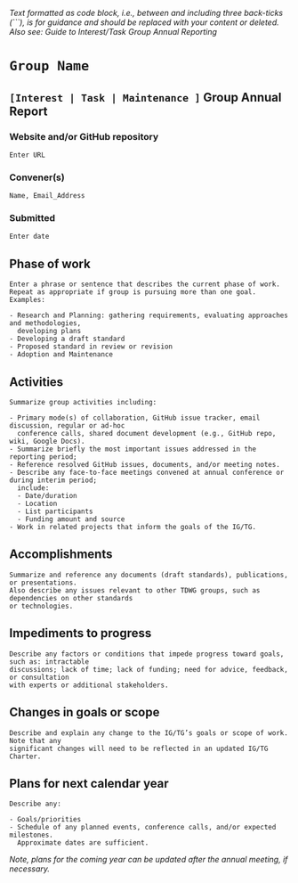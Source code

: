 _Text formatted as code block, i.e., between and including three back-ticks (\`\`\`), is for guidance and should be replaced with your content or deleted. Also see: Guide to Interest/Task Group Annual Reporting_

<!-- **COPY THE TEXT BELOW THIS COMMENT**; then paste it into a new file in your repository with a name like "GRP_ABBREV-YEAR-annual-report.md" -->

# ```Group Name```

## ```[Interest | Task | Maintenance ]``` Group Annual Report

### Website and/or GitHub repository

```Enter URL```
 
### Convener(s)

```Name, Email_Address```

### Submitted

```Enter date```

## Phase of work

```
Enter a phrase or sentence that describes the current phase of work. Repeat as appropriate if group is pursuing more than one goal. Examples:

- Research and Planning: gathering requirements, evaluating approaches and methodologies, 
  developing plans
- Developing a draft standard
- Proposed standard in review or revision
- Adoption and Maintenance
```

## Activities

```
Summarize group activities including:

- Primary mode(s) of collaboration, GitHub issue tracker, email discussion, regular or ad-hoc
  conference calls, shared document development (e.g., GitHub repo, wiki, Google Docs).
- Summarize briefly the most important issues addressed in the reporting period;
- Reference resolved GitHub issues, documents, and/or meeting notes.
- Describe any face-to-face meetings convened at annual conference or during interim period;
  include:
  - Date/duration
  - Location
  - List participants
  - Funding amount and source
- Work in related projects that inform the goals of the IG/TG.
```

## Accomplishments

```
Summarize and reference any documents (draft standards), publications, or presentations.
Also describe any issues relevant to other TDWG groups, such as dependencies on other standards
or technologies.
```

## Impediments to progress

```
Describe any factors or conditions that impede progress toward goals, such as: intractable
discussions; lack of time; lack of funding; need for advice, feedback, or consultation
with experts or additional stakeholders.
```

## Changes in goals or scope

```
Describe and explain any change to the IG/TG’s goals or scope of work. Note that any 
significant changes will need to be reflected in an updated IG/TG Charter.
```

## Plans for next calendar year

```
Describe any:

- Goals/priorities
- Schedule of any planned events, conference calls, and/or expected milestones. 
  Approximate dates are sufficient.
```

_Note, plans for the coming year can be updated after the annual meeting, if necessary._
